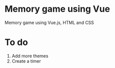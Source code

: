 # Memory game using Vue
Memory game using Vue.js, HTML and CSS

# To do
1. Add more themes
2. Create a timer